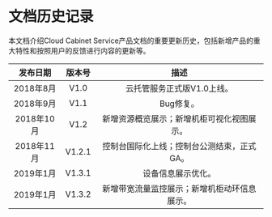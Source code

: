 # 文档历史记录

本文档介绍Cloud Cabinet Service产品文档的重要更新历史，包括新增产品的重大特性和按照用户的反馈进行内容的更新等。<br />

|**发布日期**|**版本号**|**描述**|
|:--:|:--:|:--:|
|2018年8月|V1.0|云托管服务正式版V1.0上线。|
|2018年9月|V1.1|Bug修复。|
|2018年10月|V1.2|新增资源概览展示；新增机柜可视化视图展示。|
|2018年11月|V1.2.1|控制台国际化上线；控制台公测结束，正式GA。|
|2019年1月|V1.3.1|设备信息展示优化。|
|2019年1月|V1.3.2|新增带宽流量监控展示；新增机柜动环信息展示。|

